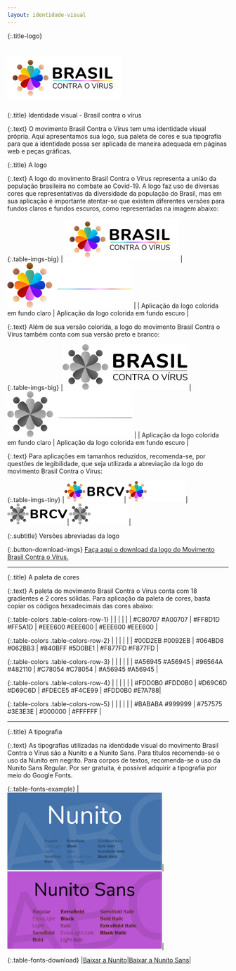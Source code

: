 ```yaml
---
layout: identidade-visual
---
```


{:.title-logo}
# ![Logo Do Site](images/logo.png)

{:.title}
Identidade visual - Brasil contra o vírus

{:.text}
O movimento Brasil Contra o Vírus tem uma identidade visual própria. Aqui apresentamos sua logo, sua paleta de cores e sua tipografia para que a identidade possa ser aplicada de maneira adequada em páginas web e peças gráficas.

{:.title}
A logo

{:.text}
A logo do movimento Brasil Contra o Vírus representa a união da população brasileira no combate ao Covid-19. A logo faz uso de diversas cores que representativas da diversidade da população do Brasil, mas em sua aplicação é importante atentar-se que existem diferentes versões para fundos claros e fundos escuros, como representadas na imagem abaixo:

{:.table-imgs-big}
| ![Logo do site em um fundo claro](images/logo.png) |![Logo do site em um fundo escuro](images/logo-fundo-escuro.png) | 
| Aplicação da logo colorida em fundo claro | Aplicação da logo colorida em fundo escuro |

{:.text}
Além de sua versão colorida, a logo do movimento Brasil Contra o Vírus também conta com sua versão preto e branco:

{:.table-imgs-big}
|![Logo do site preto e branco em um fundo claro](images/logo-preto-branco-fundo-claro.png) |![Logo do site preto e branco em um fundo escuro](images/logo-preto-branco-fundo-escuro.png) |
| Aplicação da logo colorida em fundo claro | Aplicação da logo colorida em fundo escuro |

{:.text}
Para aplicações em tamanhos reduzidos, recomenda-se, por questões de legibilidade, que seja utilizada a abreviação da logo do movimento Brasil Contra o Vírus:

{:.table-imgs-tiny}
|![Logo do site reduzido em um fundo claro](images/logo-colorido-reduzido-fundo-claro.png)|![Logo do site reduzido em um fundo escuro](images/logo-colorido-reduzido-fundo-escuro.png)|![Logo do site preto e branco reduzido em um fundo claro](images/logo-preto-branco-reduzido-fundo-claro.png)|![Logo do site preto e branco reduzido em um fundo claro](images/logo-preto-branco-reduzido-fundo-escuro.png)|

{:.subtitle}
Versões abreviadas da logo

{:.button-download-imgs}
[Faça aqui o download da logo do Movimento Brasil Contra o Vírus.](#)

---

{:.title}
A paleta de cores

{:.text}
A paleta do movimento Brasil Contra o Vírus conta com 18 gradientes e 2 cores sólidas. Para aplicação da paleta de cores, basta copiar os códigos hexadecimais das cores abaixo:

{:.table-colors .table-colors-row-1}
|                 |                 |                 |                 | 
| #C80707 #A00707 | #FF8D1D #FF5A1D | #EEE600 #EEE600 | #EEE600 #EEE600 | 


{:.table-colors .table-colors-row-2}
|                  |                 |                 |                 |
|  #00D2EB #0092EB | #064BD8 #062BB3 | #840BFF #5D0BE1 | #F877FD #F877FD | 


{:.table-colors .table-colors-row-3}
|                 |                 |                 |                 | 
| #A56945 #A56945 | #96564A #482110 | #C78054 #C78054 | #A56945 #A56945 | 


{:.table-colors .table-colors-row-4}
|                 |                 |                 |                | 
| #FDD0B0 #FDD0B0 | #D69C6D #D69C6D | #FDECE5 #F4CE99 | #FDD0B0 #E7A788| 


{:.table-colors .table-colors-row-5}
|                 |                 |         |         | 
| #BABABA #999999 | #757575 #3E3E3E | #000000 | #FFFFFF | 

---

{:.title} 
A tipografia

{:.text}
As tipografias utilizadas na identidade visual do movimento Brasil Contra o Vírus são a Nunito e a Nunito Sans. Para títulos recomenda-se o uso da Nunito em negrito. Para corpos de textos, recomenda-se o uso da Nunito Sans Regular. Por ser gratuita, é possível adquirir a tipografia por meio do Google Fonts.

{:.table-fonts-example}
|![Exemplo da Fonte Nunito](images/nunito-font-example.png)|![Exemplo da Fonte Nunito Sans](images/nunito-sans-example.png)|

{:.table-fonts-download}
|[Baixar a Nunito](#)|[Baixar a Nunito Sans](#)|

